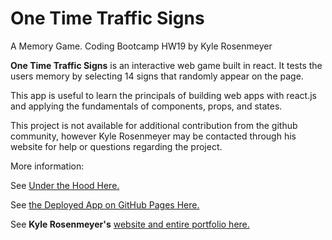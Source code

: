 # One Time Traffic Signs
A Memory Game.
Coding Bootcamp HW19 by Kyle Rosenmeyer

**One Time Traffic Signs** is an interactive web game built in react. It tests the users memory by selecting 14 signs that randomly appear on the page.

This app is useful to learn the principals of building web apps with react.js and applying the fundamentals of components, props, and states.

This project is not available for additional contribution from the github community, however
Kyle Rosenmeyer may be contacted through his website for help or questions
regarding the project.

More information:

See [Under the Hood Here.](https://github.com/kylerosenmeyer/memory-game)

See [the Deployed App on GitHub Pages Here.](https://kylerosenmeyer.github.io/memory-game/)

See **Kyle Rosenmeyer's** [website and entire portfolio here.](https://kyle-rosenmeyer.herokuapp.com/)
